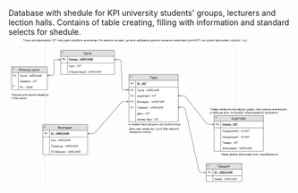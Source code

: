 Database with shedule for KPI university students' groups, lecturers and lection halls.
Contains of table creating, filling with information and standard selects for shedule.
![Database structure](https://github.com/MazanYan/ipz_schedule/blob/master/database/help/database_structure.png)
